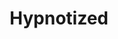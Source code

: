 ---
layout: song
id: 41
title: Hypnotized
artist: Kraedt
genre: Drum & Bass
image: hypnotized.jpg
buy-able: true
downloadable: true
yt-id:
itunes: https://itunes.apple.com/us/album/hypnotized-single/1425296928
beatport:
gplay: https://play.google.com/store/music/album?id=Bqkwirj75pibij6avr7qtf3zfmi&tid=song-Tz3gwbztdtklytfnzfqskc3hs3e
amazon: https://www.amazon.com/Hypnotized-Kraedt/dp/B07GC8SLPZ/ref=sr_1_2?s=dmusic&ie=UTF8&qid=1535112050&sr=1-2-mp3-albums-bar-strip-0&keywords=Kraedt
spotify: https://open.spotify.com/album/0XwgZGOb5Mc3oiCMvOSmeO?si=OlILlj2IR2-8InagvldM-Q
license: 1
---